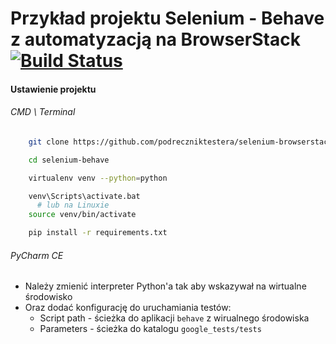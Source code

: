 # Przykład projektu Selenium - Behave z automatyzacją na BrowserStack [![Build Status](https://travis-ci.org/podreczniktestera/selenium-browserstack.svg?branch=master)](https://travis-ci.org/podreczniktestera/selenium-browserstack)

#### Ustawienie projektu

###### CMD \ Terminal
```bash
    git clone https://github.com/podreczniktestera/selenium-browserstack.git

    cd selenium-behave

    virtualenv venv --python=python

    venv\Scripts\activate.bat
      # lub na Linuxie
    source venv/bin/activate

    pip install -r requirements.txt
```
###### PyCharm CE
* Należy zmienić interpreter Python'a tak aby wskazywał na wirtualne środowisko
* Oraz dodać konfigurację do uruchamiania testów:
  * Script path - ścieżka do aplikacji `behave` z wirualnego środowiska
  * Parameters - ścieżka do katalogu `google_tests/tests`
